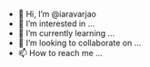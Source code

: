 - 👋 Hi, I’m @iaravarjao
- 👀 I’m interested in ...
- 🌱 I’m currently learning ...
- 💞️ I’m looking to collaborate on ...
- 📫 How to reach me ...

<!---
iaravarjao/iaravarjao is a ✨ special ✨ repository because its `README.md` (this file) appears on your GitHub profile.
You can click the Preview link to take a look at your changes.
--->
